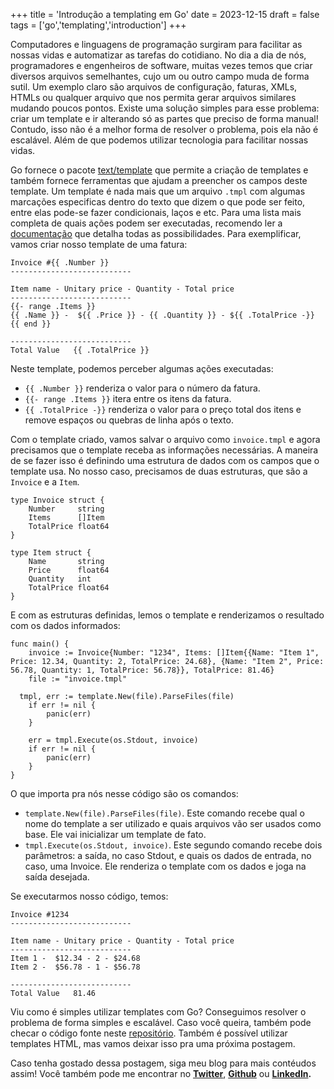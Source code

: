 +++
title = 'Introdução a templating em Go'
date = 2023-12-15
draft = false
tags = ['go','templating','introduction']
+++

Computadores e linguagens de programação surgiram para facilitar as nossas vidas e automatizar as tarefas do cotidiano. No dia a dia de nós, programadores e engenheiros de software, muitas vezes temos que criar diversos arquivos semelhantes, cujo um ou outro campo muda de forma sutil. Um exemplo claro são arquivos de configuração, faturas, XMLs, HTMLs ou qualquer arquivo que nos permita gerar arquivos similares mudando poucos pontos. Existe uma solução simples para esse problema: criar um template e ir alterando só as partes que preciso de forma manual! Contudo, isso não é a melhor forma de resolver o problema, pois ela não é escalável. Além de que podemos utilizar tecnologia para facilitar nossas vidas.

Go fornece o pacote [text/template](https://pkg.go.dev/text/template) que permite a criação de templates e também fornece ferramentas que ajudam a preencher os campos deste template. Um template é nada mais que um arquivo `.tmpl` com algumas marcações especificas dentro do texto que dizem o que pode ser feito, entre elas pode-se fazer condicionais, laços e etc. Para uma lista mais completa de quais ações podem ser executadas, recomendo ler a [documentação](https://pkg.go.dev/text/template#hdr-Actions) que detalha todas as possibilidades. Para exemplificar, vamos criar nosso template de uma fatura:

```tmpl
Invoice #{{ .Number }}
---------------------------

Item name - Unitary price - Quantity - Total price
---------------------------
{{- range .Items }}
{{ .Name }} -  ${{ .Price }} - {{ .Quantity }} - ${{ .TotalPrice -}}
{{ end }}

---------------------------
Total Value   {{ .TotalPrice }}
```

Neste template, podemos perceber algumas ações executadas:
- `{{ .Number }}` renderiza o valor para o número da fatura.
- `{{- range .Items }}` itera entre os itens da fatura.
- `{{ .TotalPrice -}}` renderiza o valor para o preço total dos itens e remove espaços ou quebras de linha após o texto.

Com o template criado, vamos salvar o arquivo como `invoice.tmpl` e agora precisamos que o template receba as informações necessárias. A maneira de se fazer isso é definindo uma estrutura de dados com os campos que o template usa. No nosso caso, precisamos de duas estruturas, que são a `Invoice` e a `Item`.

```golang
type Invoice struct {
	Number     string
	Items      []Item
	TotalPrice float64
}

type Item struct {
	Name       string
	Price      float64
	Quantity   int
	TotalPrice float64
}
```

E com as estruturas definidas, lemos o template e renderizamos o resultado com os dados informados:

```golang
func main() {
	invoice := Invoice{Number: "1234", Items: []Item{{Name: "Item 1", Price: 12.34, Quantity: 2, TotalPrice: 24.68}, {Name: "Item 2", Price: 56.78, Quantity: 1, TotalPrice: 56.78}}, TotalPrice: 81.46}
	file := "invoice.tmpl"

  tmpl, err := template.New(file).ParseFiles(file)
	if err != nil {
		panic(err)
	}

	err = tmpl.Execute(os.Stdout, invoice)
	if err != nil {
		panic(err)
	}
}
```

O que importa pra nós nesse código são os comandos:
- `template.New(file).ParseFiles(file)`. Este comando recebe qual o nome do template a ser utilizado e quais arquivos vão ser usados como base. Ele vai inicializar um template de fato.
- `tmpl.Execute(os.Stdout, invoice)`. Este segundo comando recebe dois parâmetros: a saída, no caso Stdout, e quais os dados de entrada, no caso, uma Invoice. Ele renderiza o template com os dados e joga na saída desejada.

Se executarmos nosso código, temos:

```text
Invoice #1234
---------------------------

Item name - Unitary price - Quantity - Total price
---------------------------
Item 1 -  $12.34 - 2 - $24.68
Item 2 -  $56.78 - 1 - $56.78

---------------------------
Total Value   81.46
```

Viu como é simples utilizar templates com Go? Conseguimos resolver o problema de forma simples e escalável. Caso você queira, também pode checar o código fonte neste [repositório](https://github.com/mfbmina/templating-golang). Também é possível utilizar templates HTML, mas vamos deixar isso pra uma próxima postagem.

Caso tenha gostado dessa postagem, siga meu blog para mais contéudos assim! Você também pode me encontrar no **[Twitter](https://twitter.com/mfbmina)**, **[Github](https://github.com/mfbmina)** ou **[LinkedIn](https://www.linkedin.com/in/mfbmina/).**
